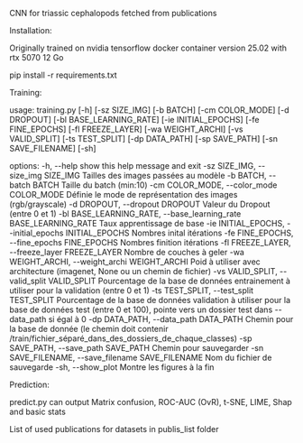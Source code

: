 CNN for triassic cephalopods fetched from publications

Installation:

Originally trained on nvidia tensorflow docker container version 25.02 with rtx 5070 12 Go

pip install -r requirements.txt

Training:

 usage: training.py [-h] [-sz SIZE_IMG] [-b BATCH] [-cm COLOR_MODE] [-d DROPOUT] [-bl BASE_LEARNING_RATE] [-ie INITIAL_EPOCHS] [-fe FINE_EPOCHS] [-fl FREEZE_LAYER] [-wa WEIGHT_ARCHI] [-vs VALID_SPLIT]
                        [-ts TEST_SPLIT] [-dp DATA_PATH] [-sp SAVE_PATH] [-sn SAVE_FILENAME] [-sh]

options:
  -h, --help            show this help message and exit
  -sz SIZE_IMG, --size_img SIZE_IMG
                        Tailles des images passées au modèle
  -b BATCH, --batch BATCH
                        Taille du batch (min:10)
  -cm COLOR_MODE, --color_mode COLOR_MODE
                        Définie le mode de représentation des images (rgb/grayscale)
  -d DROPOUT, --dropout DROPOUT
                        Valeur du Dropout (entre 0 et 1)
  -bl BASE_LEARNING_RATE, --base_learning_rate BASE_LEARNING_RATE
                        Taux apprentissage de base
  -ie INITIAL_EPOCHS, --initial_epochs INITIAL_EPOCHS
                        Nombres inital itérations
  -fe FINE_EPOCHS, --fine_epochs FINE_EPOCHS
                        Nombres finition itérations
  -fl FREEZE_LAYER, --freeze_layer FREEZE_LAYER
                        Nombre de couches à geler
  -wa WEIGHT_ARCHI, --weight_archi WEIGHT_ARCHI
                        Poid à utiliser avec architecture (imagenet, None ou un chemin de fichier)
  -vs VALID_SPLIT, --valid_split VALID_SPLIT
                        Pourcentage de la base de données entrainement à utiliser pour la validation (entre 0 et 1)
  -ts TEST_SPLIT, --test_split TEST_SPLIT
                        Pourcentage de la base de données validation à utiliser pour la base de données test (entre 0 et 100), pointe vers un dossier test dans --data_path si égal à 0
  -dp DATA_PATH, --data_path DATA_PATH
                        Chemin pour la base de donnée (le chemin doit contenir /train/fichier_séparé_dans_des_dossiers_de_chaque_classes)
  -sp SAVE_PATH, --save_path SAVE_PATH
                        Chemin pour sauvegarder
  -sn SAVE_FILENAME, --save_filename SAVE_FILENAME
                        Nom du fichier de sauvegarde
  -sh, --show_plot      Montre les figures à la fin

Prediction:

predict.py can output Matrix confusion, ROC-AUC (OvR), t-SNE, LIME, Shap and basic stats

List of used publications for datasets in publis_list folder

